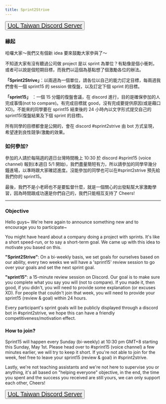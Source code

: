 ```yaml
---
title: Sprint2Strive
---
```


<button style="text-align: center; font-size: 20px"><a href="https://discord.gg/RSsHVBQm2R">UoL Taiwan Discord Server</a></button>

### 緣起

哈囉大家～我們又有個新 idea 要來鼓勵大家參與了～

不知道大家有沒有聽過公司做 project 是以 sprint 為單位？有點像是個小衝刺，或者可以說是個短期目標，而我們以這個為基點想了個激勵各位的辦法。

**「Sprint2Strive」**：以兩週為一個單位，請各位以自己的能力訂定目標，每兩週我們會有一個 sprint15 的 session 做復盤，以及訂定下個 sprint 的目標。

**「sprint15」** ：一個 15 分鐘的復盤會議，在 discord 進行，目的是確保參加的人完成事情(not to compare)。有完成目標就 good，沒有完成要提供原因(或是藉口 XD)。不能來的同學要在 sprint15 結束後的 24 小時內以文字形式提交自己的 sprint15(復盤結果及下個 sprint 的目標)。

所有同學的目標都會是公開的，會在 discord #sprint2strive 由 bot 方式呈現，希望達到良性競爭/激勵的效果。

### 如何參加?

參加的人請於每隔週的週日台灣時間晚上 10:30 於 discord #sprint15 (voice channel) 報到(本週日 5/1 開始)，我們盡量簡短有力，所以請參加的同學早幾分鐘進場，以準時跟大家確認進度。沒能參加的同學也可以在#sprint2strive 預先給我們你的 sprint15。

最後，我們不是小老師也不是要監督什麼，就是一個關心的出發點幫大家激勵學習，因為時間跟成功還是你們自己的，我們只能相互支持了 Cheers!

---

### Objective

Hello guys~ We're here again to announce something new and to encourage you to participate~

You might have heard about a company doing a project with sprints. It's like a short speed-run, or to say a short-term goal. We came up with this idea to motivate you based on this.

**"Sprint2Strive"**: On a bi-weekly basis, we set goals for ourselves based on our ability, every two weeks we will have a 'sprint15' review session to go over your goals and set the next sprint goal.

**"sprint15"**: a 15-minute review session on Discord. Our goal is to make sure you complete what you say you will (not to compare). If you made it, then good, if you didn't, you will need to provide some explanation (or excuses XD). For people that couldn't join that week, you will need to provide your sprint15 (review & goal) within 24 hours.

Every participant's sprint goals will be publicly displayed through a discord bot in #sprint2strive, we hope this can have a friendly competitiveness/motivation effect.

### How to join?

Sprint15 will happen every Sunday (bi-weekly) at 10:30 pm GMT+8 starting this Sunday, May 1st. Please head over to #sprint15 (voice channel) a few minutes earlier, we will try to keep it short. If you're not able to join for the week, feel free to leave your sprint15 (review & goal) in #sprint2strive.

Lastly, we're not teaching assistants and we're not here to supervise you or anything, it's all based on "helping everyone" objective, in the end, the time you spent and the success you received are still yours, we can only support each other, Cheers!

<button style="text-align: center; font-size: 20px"><a href="https://discord.gg/RSsHVBQm2R">UoL Taiwan Discord Server</a></button>
